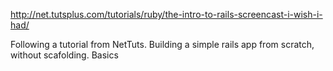 

http://net.tutsplus.com/tutorials/ruby/the-intro-to-rails-screencast-i-wish-i-had/

Following a tutorial from NetTuts.  Building a simple rails app from scratch, without scafolding. Basics

